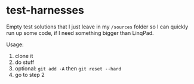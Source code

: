 test-harnesses
==============

Empty test solutions that I just leave in my `/sources` folder so I can quickly run up some code, if I need something bigger than LinqPad.

Usage:

1. clone it
2. do stuff
3. optional: `git add -A` then `git reset --hard`
4. go to step 2



